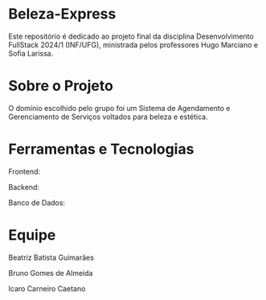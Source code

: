 # Beleza-Express
Este repositório é dedicado ao projeto final da disciplina Desenvolvimento FullStack 2024/1 (INF/UFG), ministrada pelos professores Hugo Marciano e Sofia Larissa.

# Sobre o Projeto
O domínio escolhido pelo grupo foi um Sistema de Agendamento e Gerenciamento de Serviços voltados para beleza e estética.

# Ferramentas e Tecnologias
Frontend: 

Backend: 

Banco de Dados:

# Equipe
Beatriz Batista Guimarães

Bruno Gomes de Almeida

Icaro Carneiro Caetano 
